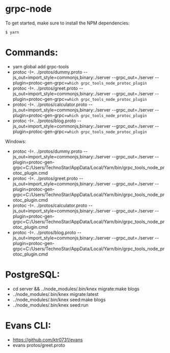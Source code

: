 # grpc-node

To get started, make sure to install the NPM dependencies:

`$ yarn`

# Commands:

- yarn global add grpc-tools
- protoc -I=. ./protos/dummy.proto
  --js_out=import_style=commonjs,binary:./server --grpc_out=./server
  --plugin=protoc-gen-grpc=`which grpc_tools_node_protoc_plugin`
- protoc -I=. ./protos/greet.proto
  --js_out=import_style=commonjs,binary:./server --grpc_out=./server
  --plugin=protoc-gen-grpc=`which grpc_tools_node_protoc_plugin`
- protoc -I=. ./protos/calculator.proto
  --js_out=import_style=commonjs,binary:./server --grpc_out=./server
  --plugin=protoc-gen-grpc=`which grpc_tools_node_protoc_plugin`
- protoc -I=. ./protos/blog.proto --js_out=import_style=commonjs,binary:./server
  --grpc_out=./server
  --plugin=protoc-gen-grpc=`which grpc_tools_node_protoc_plugin`

Windows:

- protoc -I=. ./protos/dummy.proto
  --js_out=import_style=commonjs,binary:./server --grpc_out=./server
  --plugin=protoc-gen-grpc=C:/Users/TechnoStar/AppData/Local/Yarn/bin/grpc_tools_node_protoc_plugin.cmd
- protoc -I=. ./protos/greet.proto
  --js_out=import_style=commonjs,binary:./server --grpc_out=./server
  --plugin=protoc-gen-grpc=C:/Users/TechnoStar/AppData/Local/Yarn/bin/grpc_tools_node_protoc_plugin.cmd
- protoc -I=. ./protos/calculator.proto
  --js_out=import_style=commonjs,binary:./server --grpc_out=./server
  --plugin=protoc-gen-grpc=C:/Users/TechnoStar/AppData/Local/Yarn/bin/grpc_tools_node_protoc_plugin.cmd
- protoc -I=. ./protos/blog.proto --js_out=import_style=commonjs,binary:./server
  --grpc_out=./server
  --plugin=protoc-gen-grpc=C:/Users/TechnoStar/AppData/Local/Yarn/bin/grpc_tools_node_protoc_plugin.cmd

# PostgreSQL:

- cd server && ../node_modules/.bin/knex migrate:make blogs
- ../node_modules/.bin/knex migrate:latest
- ../node_modules/.bin/knex seed:make blogs
- ../node_modules/.bin/knex seed:run

# Evans CLI:

- https://github.com/ktr0731/evans
- evans protos/greet.proto
